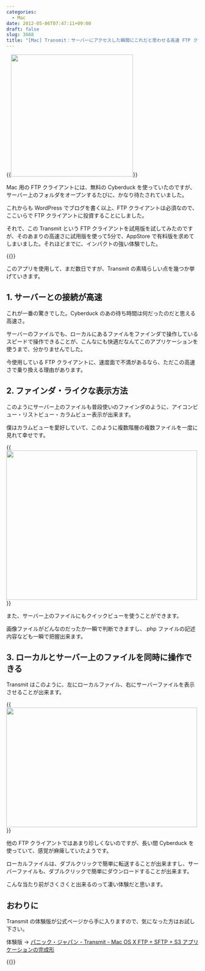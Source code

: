 ```yaml
---
categories:
  - Mac
date: 2012-05-06T07:47:11+09:00
draft: false
slug: 3668
title: "[Mac] Transmit：サーバーにアクセスした瞬間にこれだと思わせる高速 FTP クライアント"
---
```


{{<img alt="" src="/images/2012/05/3668_1.png" width="320" height="320">}}

Mac 用の FTP クライアントには、無料の Cyberduck を使っていたのですが、サーバー上のフォルダをオープンするたびに、かなり待たされていました。

これからも WordPress でブログを書く以上、FTP クライアントは必須なので、ここいらで FTP クライアントに投資することにしました。

それで、この Transmit という FTP クライアントを試用版を試してみたのですが、そのあまりの高速さに試用版を使って5分で、AppStore で有料版を求めてしまいました。それほどまでに、インパクトの強い体験でした。

{{<app id="403388562" title="Transmit 4.1.7（￥2,950）" src="http://a1.mzstatic.com/us/r1000/074/Purple/b9/cd/c2/mzi.vteyyuph.100x100-75.png">}}

このアプリを使用して、まだ数日ですが、Transmit の素晴らしい点を幾つか挙げていきます。

## 1. サーバーとの接続が高速

これが一番の驚きでした。Cyberduck のあの待ち時間は何だったのだと思える高速さ。

サーバーのファイルでも、ローカルにあるファイルをファインダで操作しているスピードで操作できることが、こんなにも快適だなんてこのアプリケーションを使うまで、分かりませんでした。

今使用している FTP クライアントに、速度面で不満があるなら、ただこの高速さで乗り換える理由があります。

## 2. ファインダ・ライクな表示方法

このようにサーバー上のファイルも普段使いのファインダのように、アイコンビュー・リストビュー・カラムビュー表示が出来ます。

僕はカラムビューを愛好していて、このように複数階層の複数ファイルを一度に見れて幸せです。

{{<img alt="" src="/images/2012/05/3668_2.png" width="500" height="391">}}

また、サーバー上のファイルにもクイックビューを使うことができます。

画像ファイルがどんなのだったか一瞬で判断できますし、.php ファイルの記述内容なども一瞬で把握出来ます。

## 3. ローカルとサーバー上のファイルを同時に操作できる

Transmit はこのように、左にローカルファイル、右にサーバーファイルを表示させることが出来ます。

{{<img alt="" src="/images/2012/05/3668_3.png" width="500" height="313">}}

他の FTP クライアントではあまり珍しくないのですが、長い間 Cyberduck を使っていて、感覚が麻痺していたようです。

ローカルファイルは、ダブルクリックで簡単に転送することが出来ますし、サーバーファイルも、ダブルクリックで簡単にダウンロードすることが出来ます。

こんな当たり前がさくさくと出来るのって凄い体験だと思います。

## おわりに

Transmit の体験版が公式ページから手に入りますので、気になった方はお試し下さい。	

体験版 → [パニック・ジャパン - Transmit - Mac OS X FTP + SFTP + S3 アプリケーションの完成形](http://panic.com/jp/transmit/)

{{<app id="403388562" title="Transmit 4.1.7（￥2,950）" src="http://a1.mzstatic.com/us/r1000/074/Purple/b9/cd/c2/mzi.vteyyuph.100x100-75.png">}}

